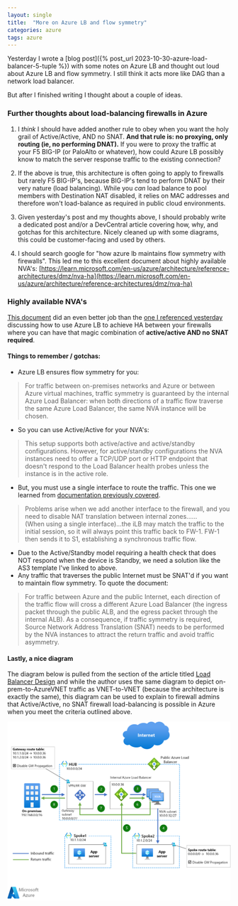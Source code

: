 ```yaml
---
layout: single
title:  "More on Azure LB and flow symmetry"
categories: azure
tags: azure
---
```


Yesterday I wrote a [blog post]({% post_url 2023-10-30-azure-load-balancer-5-tuple %}) with some notes on Azure LB and thought out loud about Azure LB and flow symmetry. I still think it acts more like DAG than a network load balancer.

But after I finished writing I thought about a couple of ideas.

### Further thoughts about load-balancing firewalls in Azure

1. I _think_ I should have added another rule to obey when you want the holy grail of Active/Active, AND no SNAT. **And that rule is: no proxying, only routing (ie, no performing DNAT).** If you were to proxy the traffic at your F5 BIG-IP (or PaloAlto or whatever), how could Azure LB possibly know to match the server response traffic to the existing connection?

2. If the above is true, this architecture is often going to apply to firewalls but rarely F5 BIG-IP's, because BIG-IP's tend to perform DNAT by their very nature (load balancing). While you _can_ load balance to pool members with Destination NAT disabled, it relies on MAC addresses and therefore won't load-balance as required in public cloud environments.

3. Given yesterday's post and my thoughts above, I should probably write a dedicated post and/or a DevCentral article covering how, why, and gotchas for this architecture. Nicely cleaned up with some diagrams, this could be customer-facing and used by others.

4. I should search google for "how azure lb maintains flow symmetry with firewalls". This led me to this excellent document about highly available NVA's: [https://learn.microsoft.com/en-us/azure/architecture/reference-architectures/dmz/nva-ha](https://learn.microsoft.com/en-us/azure/architecture/reference-architectures/dmz/nva-ha)

### Highly available NVA's

[This document](https://learn.microsoft.com/en-us/azure/architecture/reference-architectures/dmz/nva-ha) did an even better job than the [one I referenced yesterday](https://learn.microsoft.com/en-us/azure/architecture/example-scenario/firewalls/) discussing how to use Azure LB to achieve HA between your firewalls where you can have that magic combination of **active/active AND no SNAT required**. 

#### Things to remember / gotchas:
* Azure LB ensures flow symmetry for you:
> For traffic between on-premises networks and Azure or between Azure virtual machines, traffic symmetry is guaranteed by the internal Azure Load Balancer: when both directions of a traffic flow traverse the same Azure Load Balancer, the same NVA instance will be chosen.
* So you can use Active/Active for your NVA's:
> This setup supports both active/active and active/standby configurations. However, for active/standby configurations the NVA instances need to offer a TCP/UDP port or HTTP endpoint that doesn't respond to the Load Balancer health probes unless the instance is in the active role.
* But, you must use a single interface to route the traffic. This one we learned from [documentation previously covered](https://learn.microsoft.com/en-us/azure/architecture/example-scenario/firewalls/).
> Problems arise when we add another interface to the firewall, and you need to disable NAT translation between internal zones......<br/>
> (When using a single interface)...the iLB may match the traffic to the initial session, so it will always point this traffic back to FW-1. FW-1 then sends it to S1, establishing a synchronous traffic flow.
* Due to the Active/Standby model requiring a health check that does NOT respond when the device is Standby, we need a solution like the AS3 template I've linked to above.
* Any traffic that traverses the public Internet must be SNAT'd if you want to maintain flow symmetry. To quote the document:
> For traffic between Azure and the public Internet, each direction of the traffic flow will cross a different Azure Load Balancer (the ingress packet through the public ALB, and the egress packet through the internal ALB). As a consequence, if traffic symmetry is required, Source Network Address Translation (SNAT) needs to be performed by the NVA instances to attract the return traffic and avoid traffic asymmetry. 

#### Lastly, a nice diagram
The diagram below is pulled from the section of the article titled [Load Balancer Design](https://learn.microsoft.com/en-us/azure/architecture/reference-architectures/dmz/nva-ha#load-balancer-design) and while the author uses the same diagram to depict on-prem-to-AzureVNET traffic as VNET-to-VNET (because the architecture is exactly the same), this diagram can be used to explain to firewall admins that Active/Active, no SNAT firewall load-balancing is possible in Azure when you meet the criteria outlined above.

![image NVA's in High Availability](/assets/nvaha-load-balancer-on-premises.png)